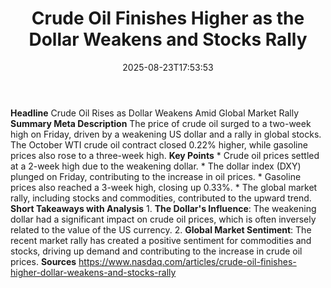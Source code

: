 ﻿---
title: "Crude Oil Finishes Higher as the Dollar Weakens and Stocks Rally"
date: "2025-08-23T17:53:53"
category: "Markets"
summary: ""
slug: "crude oil finishes higher as the dollar weakens and stocks r"
source_urls:
  - "https://www.nasdaq.com/articles/crude-oil-finishes-higher-dollar-weakens-and-stocks-rally"
seo:
  title: "Crude Oil Finishes Higher as the Dollar Weakens and Stocks Rally | Hash n Hedge"
  description: ""
  keywords: ["news", "markets", "brief"]
---
**Headline** Crude Oil Rises as Dollar Weakens Amid Global Market Rally  **Summary Meta Description** The price of crude oil surged to a two-week high on Friday, driven by a weakening US dollar and a rally in global stocks. The October WTI crude oil contract closed 0.22% higher, while gasoline prices also rose to a three-week high.  **Key Points**  * Crude oil prices settled at a 2-week high due to the weakening dollar. * The dollar index (DXY) plunged on Friday, contributing to the increase in oil prices. * Gasoline prices also reached a 3-week high, closing up 0.33%. * The global market rally, including stocks and commodities, contributed to the upward trend.  **Short Takeaways with Analysis**  1. **The Dollar's Influence**: The weakening dollar had a significant impact on crude oil prices, which is often inversely related to the value of the US currency. 2. **Global Market Sentiment**: The recent market rally has created a positive sentiment for commodities and stocks, driving up demand and contributing to the increase in crude oil prices.  **Sources** https://www.nasdaq.com/articles/crude-oil-finishes-higher-dollar-weakens-and-stocks-rally 
